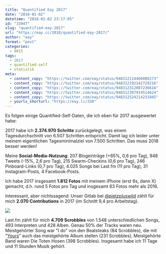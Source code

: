 ```yaml
---
title: "Quantified Eay 2017"
date: "2018-01-02"
datetime: "2018-01-02 23:17:05"
id: "33947"
slug: "quantified-eay-2017"
url: "https://eay.cc/2018/quantified-eay-2017/"
author: "eay"
format: "post"
categories:
  - 0815
tags:
  - 2017
  - quantified-self
  - statistik
meta:
  - content_copy: "https://twitter.com/eay/status/948312114460086273"
  - content_copy: "https://twitter.com/eay/status/948312192142729216"
  - content_copy: "https://twitter.com/eay/status/948312312087236616"
  - content_copy: "https://twitter.com/eay/status/948312397919514624"
  - content_copy: "https://twitter.com/eay/status/948312524214231045"
  - yourls_shorturl: "https://eay.li/330"
---
```


Es folgen einige Quantified-Self-Daten, die ich eben für 2017 ausgewertet habe:

2017 habe ich **2.374.970 Schritte** zurückgelegt, was einem Tagesdurchschnitt von 6.507 Schritten entspricht. Damit lag ich leider unter meinem eigentlichen Tagesminimalziel von 7.500 Schritten. Das muss 2018 besser werden!

Meine **Social-Media-Nutzung**: 207 Blogeinträge (+65%, 0,6 pro Tag), 948 Tweets (-15%, 2,6 pro Tag), 215 Swarm-Checkins (0,6 pro Tag), 246 Pinboard-Links (0,7 pro Tag), 4.025 Songs bei Last.fm (11 pro Tag), 31 Instagram-Posts, 4 Facebook-Posts.

Ich habe 2017 insgesamt **1.812 Fotos** mit meinem iPhone (erst 6s, dann X) gemacht, d.h. rund 5 Fotos pro Tag und insgesamt 63 Fotos mehr als 2016.

Interessant, aber nichtssagend: Unser Gitlab bei [@pietzpluswild](https://twitter.com/pietzpluswild) zählt für mich **2.070 Contributions** in 2017 (im Schnitt 9,4 pro Arbeitstag).

![](https://eay.cc/uploads/2018/gitlab-2017.png)

Last.fm zählt für mich **4.709 Scrobbles** von 1.548 unterschiedlichen Songs, 493 Interpreten und 428 Alben. Genau 50% der Tracks waren neu. Meistgehörter Song war "I do" von den Beatsteaks (84 Scrobbles), die mit "[Yours](https://www.amazon.de/exec/obidos/ASIN/B071VR3513/eayznet-21)" auch das meistgehörte Album stellen (231 Scrobbles). Meistgehörte Band waren Die Toten Hosen (398 Scrobbles). Insgesamt habe ich 11 Tage und 11 Stunden Musik gehört.
